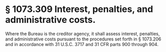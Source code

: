 # § 1073.309   Interest, penalties, and administrative costs.

Where the Bureau is the creditor agency, it shall assess interest, penalties, and administrative costs pursuant to the procedures set forth in § 1073.206 and in accordance with 31 U.S.C. 3717 and 31 CFR parts 900 through 904.




